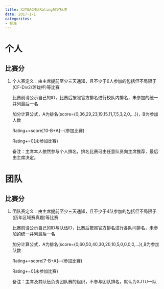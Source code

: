 ```yaml
---
title: XJTUACM队Rating制定标准
date: 2017-1-1
categorites:
- 标准
---
```


# 个人

## 比赛分

1. 个人赛定义：由主席提前至少三天通知，且不少于6人参加的包括但不局限于(CF-Div2\玲珑杯)等比赛

   比赛前请公示自己的ID，比赛后按照官方排名进行校队内排名，未参加的统一并列最后一名

   加分计算公式，A为排名(score={0,36,29,23,19,15,11,7,5,3,2,0,...})，B为参加人数

   Rating+=score[10-B+A]--(参加比赛)

   Rating+=0(未参加比赛)

   备注：主席本人依然参与个人排名，排名比赛可由任意队员向主席推荐，最后由主席决定。


# 团队

## 比赛分

1. 团队赛定义：由主席提前至少三天通知，且不少于4队参加的包括但不局限于(历年区域赛真题)等比赛

   比赛前请公示自己的ID与队伍ID，比赛后按照官方排名进行各队间排名，未参加的统一并列最后一名

   加分计算公式，A为排名(score={0,60,50,40,30,20,10,5,0,0,0,0,...}),B为参加队数

   Rating+=score[7-B+A]--(参加比赛)

   Rating+=0(未参加比赛)

   备注：主席及其队伍负责团队赛的组织，不参与团队排名，默认为XJTU一队